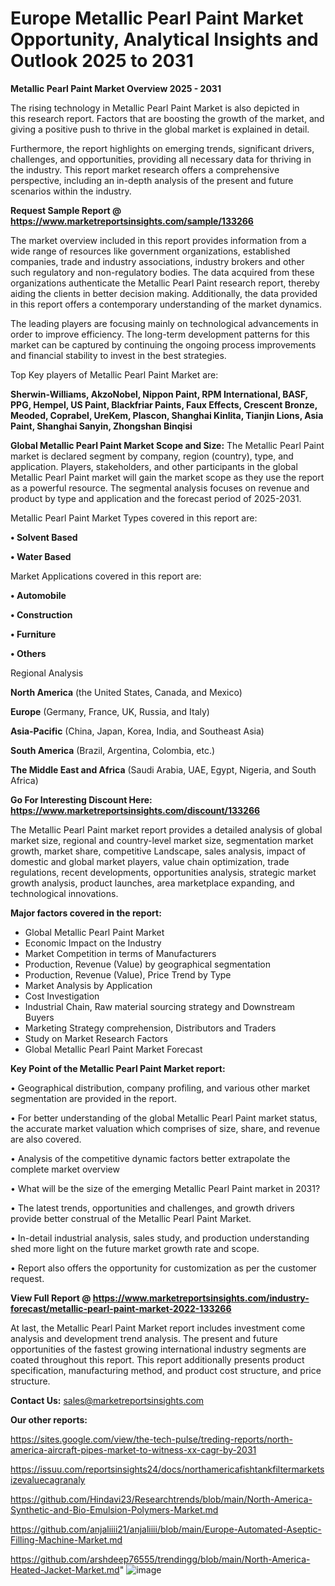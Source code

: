 # Europe Metallic Pearl Paint Market Opportunity, Analytical Insights and Outlook 2025 to 2031

<Strong> Metallic Pearl Paint Market Overview 2025 - 2031</strong>

The rising technology in Metallic Pearl Paint Market is also depicted in this research report. Factors that are boosting the growth of the market, and giving a positive push to thrive in the global market is explained in detail.

Furthermore, the report highlights on emerging trends, significant drivers, challenges, and opportunities, providing all necessary data for thriving in the industry. This report market research offers a comprehensive perspective, including an in-depth analysis of the present and future scenarios within the industry.

<strong>Request Sample Report @ <a href=https://www.marketreportsinsights.com/sample/133266>https://www.marketreportsinsights.com/sample/133266</a></strong>

The market overview included in this report provides information from a wide range of resources like government organizations, established companies, trade and industry associations, industry brokers and other such regulatory and non-regulatory bodies. The data acquired from these organizations authenticate the Metallic Pearl Paint research report, thereby aiding the clients in better decision making. Additionally, the data provided in this report offers a contemporary understanding of the market dynamics.

The leading players are focusing mainly on technological advancements in order to improve efficiency. The long-term development patterns for this market can be captured by continuing the ongoing process improvements and financial stability to invest in the best strategies.

Top Key players of Metallic Pearl Paint Market are:

<strong>Sherwin-Williams, AkzoNobel, Nippon Paint, RPM International, BASF, PPG, Hempel, US Paint, Blackfriar Paints, Faux Effects, Crescent Bronze, Meoded, Coprabel, UreKem, Plascon, Shanghai Kinlita, Tianjin Lions, Asia Paint, Shanghai Sanyin, Zhongshan Binqisi</strong>

<strong><b>Global Metallic Pearl Paint Market Scope and Size:</b></strong>
The Metallic Pearl Paint market is declared segment by company, region (country), type, and application. Players, stakeholders, and other participants in the global Metallic Pearl Paint market will gain the market scope as they use the report as a powerful resource. The segmental analysis focuses on revenue and product by type and application and the forecast period of 2025-2031.

Metallic Pearl Paint Market Types covered in this report are:

<strong>• Solvent Based

• Water Based</strong>

Market Applications covered in this report are:

<strong>• Automobile

• Construction

• Furniture

• Others</strong> 

Regional Analysis

<strong>North America</strong> (the United States, Canada, and Mexico)

<strong>Europe</strong> (Germany, France, UK, Russia, and Italy)

<strong>Asia-Pacific</strong> (China, Japan, Korea, India, and Southeast Asia)

<strong>South America</strong> (Brazil, Argentina, Colombia, etc.)

<strong>The Middle East and Africa</strong> (Saudi Arabia, UAE, Egypt, Nigeria, and South Africa)

<strong>Go For Interesting Discount Here: <a href=https://www.marketreportsinsights.com/discount/133266>https://www.marketreportsinsights.com/discount/133266</a></strong>

The Metallic Pearl Paint market report provides a detailed analysis of global market size, regional and country-level market size, segmentation market growth, market share, competitive Landscape, sales analysis, impact of domestic and global market players, value chain optimization, trade regulations, recent developments, opportunities analysis, strategic market growth analysis, product launches, area marketplace expanding, and technological innovations.

<strong><b>Major factors covered in the report:</b></strong>
<ul>
  <li>Global Metallic Pearl Paint Market </li>
  <li>Economic Impact on the Industry</li>
  <li>Market Competition in terms of Manufacturers</li>
  <li>Production, Revenue (Value) by geographical segmentation</li>
  <li>Production, Revenue (Value), Price Trend by Type</li>
  <li>Market Analysis by Application</li>
  <li>Cost Investigation</li>
  <li>Industrial Chain, Raw material sourcing strategy and Downstream Buyers</li>
  <li>Marketing Strategy comprehension, Distributors and Traders</li>
  <li>Study on Market Research Factors</li>
  <li>Global Metallic Pearl Paint Market Forecast</li>
</ul>

<strong><b>Key Point of the Metallic Pearl Paint Market report:</b></strong>

• Geographical distribution, company profiling, and various other market segmentation are provided in the report.

• For better understanding of the global Metallic Pearl Paint market status, the accurate market valuation which comprises of size, share, and revenue are also covered.

• Analysis of the competitive dynamic factors better extrapolate the complete market overview

• What will be the size of the emerging Metallic Pearl Paint market in 2031?

• The latest trends, opportunities and challenges, and growth drivers provide better construal of the Metallic Pearl Paint Market.

• In-detail industrial analysis, sales study, and production understanding shed more light on the future market growth rate and scope.

• Report also offers the opportunity for customization as per the customer request.

<strong><b>View Full Report @ <a href=https://www.marketreportsinsights.com/industry-forecast/metallic-pearl-paint-market-2022-133266>https://www.marketreportsinsights.com/industry-forecast/metallic-pearl-paint-market-2022-133266</a></b></strong>


At last, the Metallic Pearl Paint Market report includes investment come analysis and development trend analysis. The present and future opportunities of the fastest growing international industry segments are coated throughout this report. This report additionally presents product specification, manufacturing method, and product cost structure, and price structure.

<strong>Contact Us:</strong>
sales@marketreportsinsights.com

<strong>Our other reports:</strong>

<a href=https://sites.google.com/view/the-tech-pulse/treding-reports/north-america-aircraft-pipes-market-to-witness-xx-cagr-by-2031>https://sites.google.com/view/the-tech-pulse/treding-reports/north-america-aircraft-pipes-market-to-witness-xx-cagr-by-2031</a>

<a href=https://issuu.com/reportsinsights24/docs/northamericafishtankfiltermarketsizevaluecagranaly>https://issuu.com/reportsinsights24/docs/northamericafishtankfiltermarketsizevaluecagranaly</a>

<a href=https://github.com/Hindavi23/Researchtrends/blob/main/North-America-Synthetic-and-Bio-Emulsion-Polymers-Market.md>https://github.com/Hindavi23/Researchtrends/blob/main/North-America-Synthetic-and-Bio-Emulsion-Polymers-Market.md</a>

<a href=https://github.com/anjaliiii21/anjaliiii/blob/main/Europe-Automated-Aseptic-Filling-Machine-Market.md>https://github.com/anjaliiii21/anjaliiii/blob/main/Europe-Automated-Aseptic-Filling-Machine-Market.md</a>

<a href=https://github.com/arshdeep76555/trendingg/blob/main/North-America-Heated-Jacket-Market.md>https://github.com/arshdeep76555/trendingg/blob/main/North-America-Heated-Jacket-Market.md</a>"
![image](https://github.com/user-attachments/assets/39a6020d-9f1a-41b0-9c18-60cc52078a92)
